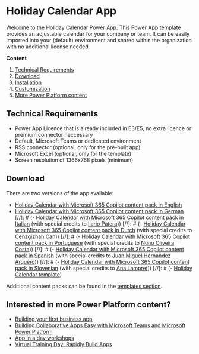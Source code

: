 # Holiday Calendar App
Welcome to the Holiday Calendar Power App. This Power App template provides an adjustable calendar for your company or team. It can be easily imported into your (default) environment and shared within the organization with no additional license needed.

**Content**
1. [Technical Requirements](#Technical-Requirements)
2. [Download](#Download)
3. [Installation](/Readme/installation.md)
4. [Customization](/Readme/customization.md)
5. [More Power Platform content](#Interested-in-more-Power-Platform-content)

## Technical Requirements
* Power App Licence that is already included in E3/E5, no extra licence or premium connector neccessary
* Default, Microsoft Teams or dedicated environment
* RSS connector (optional, only for the pre-built app)
* Microsoft Excel (optional, only for the template)
* Screen resolution of 1366x768 pixels (minimum)

## Download
There are two versions of the app available:
- [Holiday Calendar with Microsoft 365 Copilot content pack in English](https://raw.githubusercontent.com/nschreder/holidaycalendarapp/main/HolidayCalendarApp/HolidayCalendarEN.zip)
- [Holiday Calendar with Microsoft 365 Copilot content pack in German](https://raw.githubusercontent.com/nschreder/holidaycalendarapp/main/HolidayCalendarApp/HolidayCalendarDE.zip)
[//]: # (- [Holiday Calendar with Microsoft 365 Copilot content pack in Italian](https://raw.githubusercontent.com/nschreder/holidaycalendarapp/main/HolidayCalendarApp/HolidayCalendarIT.zip) (with special credits to [Ilario Patera]()))
[//]: # (- [Holiday Calendar with Microsoft 365 Copilot content pack in Dutch](https://raw.githubusercontent.com/nschreder/holidaycalendarapp/main/HolidayCalendarApp/HolidayCalendarNL.zip) (with special credits to [Cenzgizhan Can]()))
[//]: # (- [Holiday Calendar with Microsoft 365 Copilot content pack in Portuguese](https://raw.githubusercontent.com/nschreder/holidaycalendarapp/main/HolidayCalendarApp/HolidayCalendarPT.zip) (with special credits to [Nuno Oliveira Costa]()))
[//]: # (- [Holiday Calendar with Microsoft 365 Copilot content pack in Spanish](https://raw.githubusercontent.com/nschreder/holidaycalendarapp/main/HolidayCalendarApp/HolidayCalendarES.zip) (with special credits to [Juan Miguel Hernandez Arquero]()))
[//]: # (- [Holiday Calendar with Microsoft 365 Copilot content pack in Slovenian](https://raw.githubusercontent.com/nschreder/holidaycalendarapp/main/HolidayCalendarApp/HolidayCalendarSL.zip) (with special credits to [Ana Lampret]()))
[//]: # (- [Holiday Calendar template](https://raw.githubusercontent.com/nschreder/holidaycalendarapp/main/HolidayCalendarApp/HolidayCalendarTemplate.zip))

Additional content packs can be found in the [templates section](https://github.com/nschreder/holidaycalendarapp/tree/main/HolidayCalendarService/Template).

## Interested in more Power Platform content?
- [Building your first business app](https://info.microsoft.com/ww-landing-five-steps-to-building-your-first-business-app.html?lcid=en-us)
- [Building Collaborative Apps Easy with Microsoft Teams and Microsoft Power Platform](https://info.microsoft.com/ww-landing-Make-building-apps-easy-with-Microsoft-Power-Platform-and-Teams.html?lcid=EN-US)
- [App in a day workshops](https://events.microsoft.com/en-us/allevents/?search=App%20in%20a%20Day&language=Deutsch&language=English&clientTimeZone=1&startTime=08:00&endTime=09:00)
- [Virtual Training Day: Rapidly Build Apps](https://events.microsoft.com/en-us/allevents/?search=Microsoft%20Power%20Platform%20Virtual%20Training%20Day:%20Rapidly%20Build%20Apps&language=Deutsch&clientTimeZone=1&startTime=08:00&endTime=09:00)
